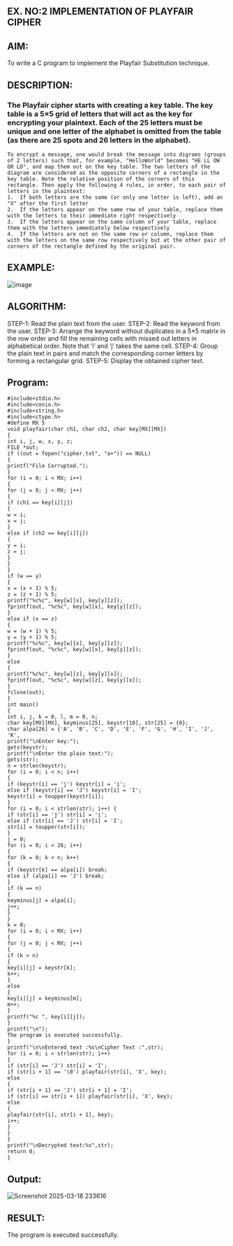 ## EX. NO:2 IMPLEMENTATION OF PLAYFAIR CIPHER

 

## AIM:
 

 

To write a C program to implement the Playfair Substitution technique.

## DESCRIPTION:

### The Playfair cipher starts with creating a key table. The key table is a 5×5 grid of letters that will act as the key for encrypting your plaintext. Each of the 25 letters must be unique and one letter of the alphabet is omitted from the table (as there are 25 spots and 26 letters in the alphabet).
```
To encrypt a message, one would break the message into digrams (groups of 2 letters) such that, for example, "HelloWorld" becomes "HE LL OW OR LD", and map them out on the key table. The two letters of the diagram are considered as the opposite corners of a rectangle in the key table. Note the relative position of the corners of this rectangle. Then apply the following 4 rules, in order, to each pair of letters in the plaintext:
1.	If both letters are the same (or only one letter is left), add an "X" after the first letter
2.	If the letters appear on the same row of your table, replace them with the letters to their immediate right respectively
3.	If the letters appear on the same column of your table, replace them with the letters immediately below respectively
4.	If the letters are not on the same row or column, replace them with the letters on the same row respectively but at the other pair of corners of the rectangle defined by the original pair.
```
## EXAMPLE:
![image](https://github.com/Hemamanigandan/EX-NO-2-/assets/149653568/e6858d4f-b122-42ba-acdb-db18ec2e9675)

 

## ALGORITHM:

STEP-1: Read the plain text from the user.
STEP-2: Read the keyword from the user.
STEP-3: Arrange the keyword without duplicates in a 5*5 matrix in the row order and fill the remaining cells with missed out letters in alphabetical order. Note that ‘i’ and ‘j’ takes the same cell.
STEP-4: Group the plain text in pairs and match the corresponding corner letters by forming a rectangular grid.
STEP-5: Display the obtained cipher text.




## Program:
```
#include<stdio.h>
#include<conio.h>
#include<string.h>
#include<ctype.h>
#define MX 5
void playfair(char ch1, char ch2, char key[MX][MX])
{
int i, j, w, x, y, z;
FILE *out;
if ((out = fopen("cipher.txt", "a+")) == NULL)
{
printf("File Corrupted.");
}
for (i = 0; i < MX; i++)
{
for (j = 0; j < MX; j++)
{
if (ch1 == key[i][j])
{
w = i;
x = j;
}
else if (ch2 == key[i][j])
{
y = i;
z = j;
}
}
}
if (w == y)
{
x = (x + 1) % 5;
z = (z + 1) % 5;
printf("%c%c", key[w][x], key[y][z]);
fprintf(out, "%c%c", key[w][x], key[y][z]);
}
else if (x == z)
{
w = (w + 1) % 5;
y = (y + 1) % 5;
printf("%c%c", key[w][x], key[y][z]);
fprintf(out, "%c%c", key[w][x], key[y][z]);
}
else
{
printf("%c%c", key[w][z], key[y][x]);
fprintf(out, "%c%c", key[w][z], key[y][x]);
}
fclose(out);
}
int main()
{
int i, j, k = 0, l, m = 0, n;
char key[MX][MX], keyminus[25], keystr[10], str[25] = {0};
char alpa[26] = {'A', 'B', 'C', 'D', 'E', 'F', 'G', 'H', 'I', 'J', 'K',
printf("\nEnter key:");
gets(keystr);
printf("\nEnter the plain text:");
gets(str);
n = strlen(keystr);
for (i = 0; i < n; i++)
{
if (keystr[i] == 'j') keystr[i] = 'i';
else if (keystr[i] == 'J') keystr[i] = 'I';
keystr[i] = toupper(keystr[i]);
}
for (i = 0; i < strlen(str); i++) {
if (str[i] == 'j') str[i] = 'i';
else if (str[i] == 'J') str[i] = 'I';
str[i] = toupper(str[i]);
}
j = 0;
for (i = 0; i < 26; i++)
{
for (k = 0; k < n; k++)
{
if (keystr[k] == alpa[i]) break;
else if (alpa[i] == 'J') break;
}
if (k == n)
{
keyminus[j] = alpa[i];
j++;
}
}
k = 0;
for (i = 0; i < MX; i++)
{
for (j = 0; j < MX; j++)
{
if (k < n)
{
key[i][j] = keystr[k];
k++;
}
else
{
key[i][j] = keyminus[m];
m++;
}
printf("%c ", key[i][j]);
}
printf("\n");
The program is executed successfully.
}
printf("\n\nEntered text :%s\nCipher Text :",str);
for (i = 0; i < strlen(str); i++)
{
if (str[i] == 'J') str[i] = 'I';
if (str[i + 1] == '\0') playfair(str[i], 'X', key);
else
{
if (str[i + 1] == 'J') str[i + 1] = 'I';
if (str[i] == str[i + 1]) playfair(str[i], 'X', key);
else
{
playfair(str[i], str[i + 1], key);
i++;
}
}
}
printf("\nDecrypted text:%s",str);
return 0;
}
```


## Output:
![Screenshot 2025-03-18 233616](https://github.com/user-attachments/assets/223f33ec-3317-4f05-8635-8456861293aa)

## RESULT:
The program is executed successfully.

